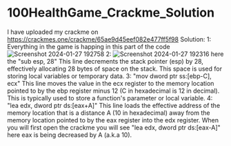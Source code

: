 # 100HealthGame_Crackme_Solution
I have uploaded my crackme on https://crackmes.one/crackme/65ae9d45eef082e477ff5f98
Solution:
1: Everything in the game is happing in this part of the code ![Screenshot 2024-01-27 192758](https://github.com/Aryan-notEthical/100HealthGame_Crackme_Solution/assets/103557267/e37587e9-29b6-4c68-a42e-a2975bbfa0b9)
2: ![Screenshot 2024-01-27 192316](https://github.com/Aryan-notEthical/100HealthGame_Crackme_Solution/assets/103557267/bdc1117f-66b9-4433-a64e-a3d6649830e4)
here the "sub esp, 28" This line decrements the stack pointer (esp) by 28, effectively allocating 28 bytes of space on the stack. This space is used for storing local variables or temporary data.
3: "mov dword ptr ss:[ebp-C], ecx" This line moves the value in the ecx register to the memory location pointed to by the ebp register minus 12 (C in hexadecimal is 12 in decimal). This is typically used to store a function's parameter or local variable.
4: "lea edx, dword ptr ds:[eax+A]" This line loads the effective address of the memory location that is a distance A (10 in hexadecimal) away from the memory location pointed to by the eax register into the edx register. When you will first open the crackme you will see "lea edx, dword ptr ds:[eax-A]" here eax is being decreased by A (a.k.a 10).

